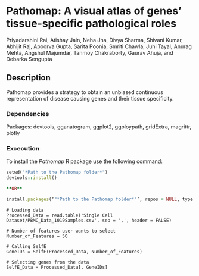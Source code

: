 # Pathomap: A visual atlas of genes’ tissue-specific pathological roles

Priyadarshini Rai, Atishay Jain, Neha Jha, Divya Sharma, Shivani Kumar, Abhijit Raj, Apoorva Gupta, Sarita Poonia, Smriti Chawla, Juhi Tayal, Anurag Mehta, Angshul Majumdar, Tanmoy Chakraborty, Gaurav Ahuja, and Debarka Sengupta

## Description

Pathomap provides a strategy to obtain an unbiased continuous representation of disease causing genes and their tissue specificity.

### Dependencies

Packages: devtools, gganatogram, ggplot2, ggploypath, gridExtra, magrittr, plotly

### Excecution

To install the *Pathomap* R package use the following command:

```ruby
setwd("*Path to the Pathomap folder*")
devtools::install()

**OR**

install.packages(‘"*Path to the Pathomap folder*"’, repos = NULL, type = “source”)
```

```
# Loading data
Processed_Data = read.table('Single Cell Dataset/PBMC_Data_1019Samples.csv', sep = ',', header = FALSE)
```

```
# Number of features user wants to select
Number_of_Features = 50
```

```
# Calling SelfE
GeneIDs = SelfE(Processed_Data, Number_of_Features)
```

```
# Selecting genes from the data
SelfE_Data = Processed_Data[, GeneIDs]
```
